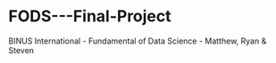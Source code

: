 # FODS---Final-Project
BINUS International - Fundamental of Data Science - Matthew, Ryan &amp; Steven
